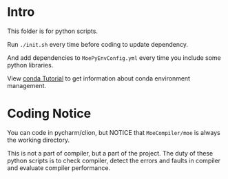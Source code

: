 # Intro

This folder is for python scripts.

Run `./init.sh` every time before coding to update dependency.

And add dependencies to `MoePyEnvConfig.yml` every time you include some python libraries.

View [conda Tutorial](https://docs.conda.io/projects/conda/en/latest/user-guide/tasks/manage-environments.html#updating-an-environment) to get information about conda environment management.

# Coding Notice

You can code in pycharm/clion, but NOTICE that `MoeCompiler/moe` is always the 
working directory.

This is not a part of compiler, but a part of the project. The duty of these
python scripts is to check compiler, detect the errors and faults in compiler
and evaluate compiler performance.